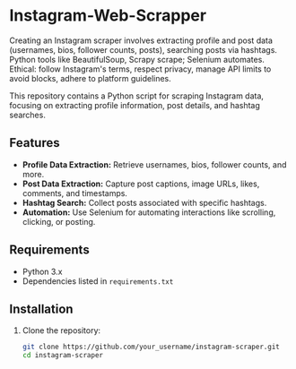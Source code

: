 # Instagram-Web-Scrapper
Creating an Instagram scraper involves extracting profile and post data (usernames, bios, follower counts, posts), searching posts via hashtags. Python tools like BeautifulSoup, Scrapy scrape; Selenium automates. Ethical: follow Instagram's terms, respect privacy, manage API limits to avoid blocks, adhere to platform guidelines.


This repository contains a Python script for scraping Instagram data, focusing on extracting profile information, post details, and hashtag searches.

## Features

- **Profile Data Extraction:** Retrieve usernames, bios, follower counts, and more.
- **Post Data Extraction:** Capture post captions, image URLs, likes, comments, and timestamps.
- **Hashtag Search:** Collect posts associated with specific hashtags.
- **Automation:** Use Selenium for automating interactions like scrolling, clicking, or posting.

## Requirements

- Python 3.x
- Dependencies listed in `requirements.txt`

## Installation

1. Clone the repository:

   ```bash
   git clone https://github.com/your_username/instagram-scraper.git
   cd instagram-scraper
